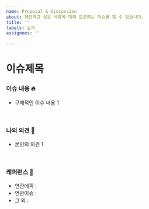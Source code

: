 ```yaml
---
name: Proposal & Discussion
about: 제안하고 싶은 사항에 대해 토론하는 이슈를 열 수 있습니다.
title: ''
labels: 논의
assignees: ''

---
```


# 이슈제목

### 이슈 내용 🔥

- 구체적인 이슈 내용 1

<br/>

### 나의 의견 🎤

- 본인의 의견 1

<br/>

### 레퍼런스 🔗

- 연관에픽 :
- 연관이슈 :
- 그 외 :
